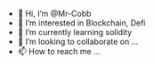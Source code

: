 - 👋 Hi, I’m @Mr-Cobb
- 👀 I’m interested in Blockchain, Defi
- 🌱 I’m currently learning solidity
- 💞️ I’m looking to collaborate on ...
- 📫 How to reach me ...

<!---
Mr-Cobb/Mr-Cobb is a ✨ special ✨ repository because its `README.md` (this file) appears on your GitHub profile.
You can click the Preview link to take a look at your changes.
--->
